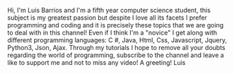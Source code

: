 Hi, I'm Luis Barrios and I'm a fifth year computer science student, this subject is my greatest passion but despite I love all its facets I prefer programming and coding and it is precisely these topics that we are going to deal with in this channel!
Even if I think I'm a "novice" I get along with different programming languages: C #, Java, Html, Css, Javascript, Jquery, Python3, Json, Ajax.
Through my tutorials I hope to remove all your doubts regarding the world of programming, subscribe to the channel and leave a like to support me and not to miss any video!
A greeting!
Luis
